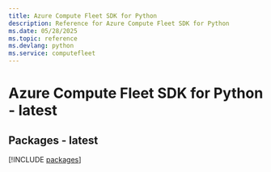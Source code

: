 ```yaml
---
title: Azure Compute Fleet SDK for Python
description: Reference for Azure Compute Fleet SDK for Python
ms.date: 05/28/2025
ms.topic: reference
ms.devlang: python
ms.service: computefleet
---
```

# Azure Compute Fleet SDK for Python - latest
## Packages - latest
[!INCLUDE [packages](compute-fleet-index.md)]